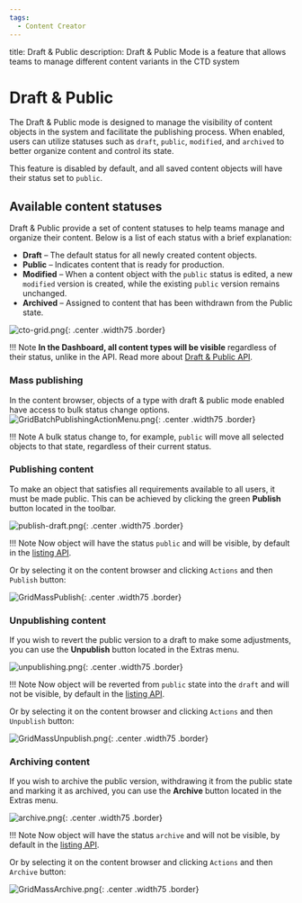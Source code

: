 ```yaml
---
tags:
  - Content Creator
---
```


title: Draft & Public
description: Draft & Public Mode is a feature that allows teams to manage different content variants in the CTD system

# Draft & Public

The Draft & Public mode is designed to manage the visibility of content objects in the system and facilitate the
publishing process.
When enabled, users can utilize statuses such as `draft`, `public`, `modified`, and `archived` to better organize
content and control its state.

This feature is disabled by default, and all saved content objects will have their status set to `public`.

## Available content statuses

Draft & Public provide a set of content statuses to help teams manage and organize their content. 
Below is a list of each status with a brief explanation:

- **Draft** – The default status for all newly created content objects.
- **Public** – Indicates content that is ready for production.
- **Modified** – When a content object with the `public` status is edited, a new `modified` version is created, while the existing `public` version remains unchanged.
- **Archived** – Assigned to content that has been withdrawn from the Public state.

![cto-grid.png](../images/co-form/draftpublic/cto-grid.png){: .center .width75 .border}

!!! Note
    **In the Dashboard, all content types will be visible** regardless of their status, unlike in the API.
    Read more about [Draft & Public API](/docs/API/draft-public/draft-public).

### Mass publishing
In the content browser, objects of a type with draft & public mode enabled have access to bulk status change options.
![GridBatchPublishingActionMenu.png](../images/GridBatchPublishingActionMenu.png){: .center .width75 .border}

!!! Note
    A bulk status change to, for example, `public` will move all selected objects to that state, regardless of their current status.

### Publishing content

To make an object that satisfies all requirements available to all users, it must be made public.
This can be achieved by clicking the green **Publish** button located in the toolbar.   

![publish-draft.png](../images/co-form/draftpublic/publish-draft.png){: .center .width75 .border}

!!! Note
    Now object  will have the status `public` and will be visible, by default in the [listing API](/docs/API/draft-public/draft-public).

Or by selecting it on the content browser and clicking `Actions` and then `Publish` button:

![GridMassPublish](../images/GridMassPublish.png){: .center .width75 .border}



### Unpublishing content

If you wish to revert the public version to a draft to make some adjustments,
you can use the **Unpublish** button located in the Extras menu.

![unpublishing.png](../images/co-form/draftpublic/unpublishing.png){: .center .width75 .border}

!!! Note
    Now object will be reverted from `public` state into the `draft` and will not be visible, by default in the [listing API](/docs/API/draft-public/draft-public).

Or by selecting it on the content browser and clicking `Actions` and then `Unpublish` button:

![GridMassUnpublish.png](../images/GridMassUnpublish.png){: .center .width75 .border}


### Archiving content
If you wish to archive the public version, withdrawing it from the public state and marking it as archived,
you can use the **Archive** button located in the Extras menu.

![archive.png](../images/co-form/draftpublic/archive.png){: .center .width75 .border}

!!! Note
    Now object  will have the status `archive` and will not be visible, by default in the [listing API](/docs/API/draft-public/draft-public).

Or by selecting it on the content browser and clicking `Actions` and then `Archive` button:

![GridMassArchive.png](../images/GridMassArchive.png){: .center .width75 .border}
